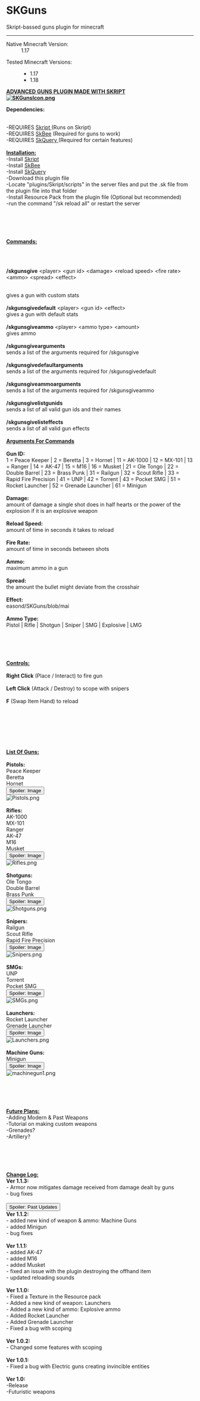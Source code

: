 # SKGuns

Skript-bassed guns plugin for minecraft

<hr/>

<dl class="customResourceFieldnative_mc_version">
<dt>Native Minecraft Version:</dt>
<dd>1.17</dd>
</dl>

<dl class="customResourceFieldmc_versions">
<dt>Tested Minecraft Versions:</dt>
<dd>
    <ul class="plainList"><li>1.17</li><li>1.18</li></ul>
</dd>
</dl>

<strong>
<span style="text-decoration: underline">
ADVANCED GUNS PLUGIN MADE WITH SKRIPT
</br>
<img src="https://github.com/JasminDreasond/SKGuns/blob/main/img/SKGunsIcon.png?raw=true" alt="SKGunsIcon.png" class="bbCodeImage LbImage" style="">

Dependencies:
</span></strong>

</br>
-REQUIRES <a href="https://github.com/SkriptLang/Skript/releases" target="_blank" class="externalLink" rel="nofollow">Skript </a>(Runs on Skript)
</br>
-REQUIRES <a href="https://www.spigotmc.org/resources/skbee-skript-addon.75839/" class="internalLink">SkBee</a> (Required for guns to work)
</br>
-REQUIRES <a href="https://www.spigotmc.org/resources/skquery-1-13-1-19.36631/" class="internalLink">SkQuery </a>(Required for certain features)

</br>
</br>
<strong><span style="text-decoration: underline">Installation:</span></strong>

</br>
-Install <a href="https://github.com/SkriptLang/Skript/releases" target="_blank" class="externalLink" rel="nofollow">Skript</a>
</br>
-Install <a href="https://www.spigotmc.org/resources/skbee-skript-addon.75839/" class="internalLink">SkBee</a>
</br>
-Install <a href="https://www.spigotmc.org/resources/skquery-1-13-1-19.36631/" class="internalLink">SkQuery</a>
</br>
-Download this plugin file
</br>
-Locate "plugins/Skript/scripts" in the server files and put the .sk file from the plugin file into that folder
</br>
-Install Resource Pack from the plugin file (Optional but recommended)
</br>
-run the command "/sk reload all" or restart the server

</br>

</br>
</br>
</br>
</br>
</br>

<strong>
<span style="text-decoration: underline">Commands:</span>

</br></br>

/skgunsgive</strong> &lt;player&gt; &lt;gun id&gt; &lt;damage&gt; &lt;reload speed&gt; &lt;fire rate&gt; &lt;ammo&gt; &lt;spread&gt; &lt;effect&gt;

</br>
gives a gun with custom stats
</br>
</br>
<strong>/skgunsgivedefault</strong> &lt;player&gt; &lt;gun id&gt; &lt;effect&gt;
</br>
gives a gun with default stats
</br>
</br>
<strong>/skgunsgiveammo</strong> &lt;player&gt; &lt;ammo type&gt; &lt;amount&gt;
</br>
gives ammo
</br>

</br>
<strong>/skgunsgivearguments</strong>
</br>
sends a list of the arguments required for /skgunsgive
</br>

</br>
<strong>/skgunsgivedefaultarguments</strong>
</br>
sends a list of the arguments required for /skgunsgivedefault
</br>

</br>
<strong>/skgunsgiveammoarguments</strong>
</br>
sends a list of the arguments required for /skgunsgiveammo
</br>

</br>
<strong>/skgunsgivelistgunids</strong>
</br>
sends a list of all valid gun ids and their names
</br>

</br>
<strong>/skgunsgivelisteffects</strong>
</br>
sends a list of all valid gun effects
</br>

</br>
<strong><span style="text-decoration: underline">Arguments For Commands
</br>
</span>
</br>
Gun ID:</strong>
</br>
1 = Peace Keeper | 2 = Beretta | 3 = Hornet | 11 = AK-1000 | 12 = MX-101 | 13 = Ranger | 14 = AK-47 | 15 = M16 | 16 = Musket | 21 = Ole Tongo | 22 = Double Barrel | 23 = Brass Punk | 31 = Railgun | 32 = Scout Rifle | 33 = Rapid Fire Precision | 41 = UNP | 42 = Torrent | 43 = Pocket SMG | 51 = Rocket Launcher | 52 = Grenade Launcher | 61 = Minigun
</br>

</br>
<strong>Damage:</strong>
</br>
amount of damage a single shot does in half hearts or the power of the explosion if it is an explosive weapon
</br>

</br>
<strong>Reload Speed:</strong>
</br>
amount of time in seconds it takes to reload
</br>

</br>
<strong>Fire Rate:</strong>
</br>
amount of time in seconds between shots
</br>

</br>
<strong>Ammo:</strong>
</br>
maximum ammo in a gun
</br>

</br>
<strong>Spread:</strong>
</br>
the amount the bullet might deviate from the crosshair
</br>

</br>
<strong>Effect:</strong>
</br>easond/SKGuns/blob/mai
</br>

</br>
<strong>Ammo Type:</strong>
</br>
Pistol | Rifle | Shotgun | Sniper | SMG | Explosive | LMG
</br>

</br>

</br>

</br>

</br>

</br>
<strong><span style="text-decoration: underline">Controls:</span></strong>
</br>

</br>
<strong>Right Click</strong> (Place / Interact) to fire gun
</br>

</br>
<strong>Left Click</strong> (Attack / Destroy) to scope with snipers
</br>

</br>
<strong>F</strong> (Swap Item Hand) to reload
</br>
<div style="padding-left: 30px">
</br>&ZeroWidthSpace;</div>
</br>

</br>

</br>

</br>

</br>
<strong><span style="text-decoration: underline">List Of Guns:</span></strong>
</br>

</br>
<strong>Pistols:</strong>
</br>
Peace Keeper
</br>
Beretta
</br>
Hornet
</br>
<div class="ToggleTriggerAnchor bbCodeSpoilerContainer">
<button type="button" class="button bbCodeSpoilerButton ToggleTrigger Tooltip JsOnly" data-target="> .SpoilerTarget"><span>Spoiler: <span class="SpoilerTitle">Image</span></span></button>
<div class="SpoilerTarget bbCodeSpoilerText">
<img src="https://github.com/JasminDreasond/SKGuns/blob/main/img/Pistols.png?raw=true" alt="Pistols.png" class="bbCodeImage LbImage" style="">
</div>
</div>
</br>
<strong>Rifles:</strong>
</br>
AK-1000
</br>
MX-101
</br>
Ranger
</br>
AK-47
</br>
M16
</br>
Musket
</br>
<div class="ToggleTriggerAnchor bbCodeSpoilerContainer">
<button type="button" class="button bbCodeSpoilerButton ToggleTrigger Tooltip JsOnly" data-target="> .SpoilerTarget"><span>Spoiler: <span class="SpoilerTitle">Image</span></span></button>
<div class="SpoilerTarget bbCodeSpoilerText">
<img src="https://github.com/JasminDreasond/SKGuns/blob/main/img/Rifles.png?raw=true" alt="Rifles.png" class="bbCodeImage LbImage" style="">
</div>
</div><strong>
</br>
Shotguns:</strong>
</br>
Ole Tongo
</br>
Double Barrel
</br>
Brass Punk
</br>
<div class="ToggleTriggerAnchor bbCodeSpoilerContainer">
<button type="button" class="button bbCodeSpoilerButton ToggleTrigger Tooltip JsOnly" data-target="> .SpoilerTarget"><span>Spoiler: <span class="SpoilerTitle">Image</span></span></button>
<div class="SpoilerTarget bbCodeSpoilerText">
<img src="https://github.com/JasminDreasond/SKGuns/blob/main/img/shotguns.png?raw=true" alt="Shotguns.png" class="bbCodeImage LbImage" style="">
</div>
</div>
</br>
<strong>Snipers:</strong>
</br>
Railgun
</br>
Scout Rifle
</br>
Rapid Fire Precision
</br>
<div class="ToggleTriggerAnchor bbCodeSpoilerContainer">
<button type="button" class="button bbCodeSpoilerButton ToggleTrigger Tooltip JsOnly" data-target="> .SpoilerTarget"><span>Spoiler: <span class="SpoilerTitle">Image</span></span></button>
<div class="SpoilerTarget bbCodeSpoilerText">
<img src="https://github.com/JasminDreasond/SKGuns/blob/main/img/snipers.png?raw=true" alt="Snipers.png" class="bbCodeImage LbImage" style="">
</div>
</div>
</br>
<strong>SMGs:</strong>
</br>
UNP
</br>
Torrent
</br>
Pocket SMG
</br>
<div class="ToggleTriggerAnchor bbCodeSpoilerContainer">
<button type="button" class="button bbCodeSpoilerButton ToggleTrigger Tooltip JsOnly" data-target="> .SpoilerTarget"><span>Spoiler: <span class="SpoilerTitle">Image</span></span></button>
<div class="SpoilerTarget bbCodeSpoilerText">
<img src="https://github.com/JasminDreasond/SKGuns/blob/main/img/SMGs.png?raw=true" alt="SMGs.png" class="bbCodeImage LbImage" style="">
</div>
</div>
</br>
<strong>Launchers:</strong>
</br>
Rocket Launcher
</br>
Grenade Launcher
</br>
<div class="ToggleTriggerAnchor bbCodeSpoilerContainer">
<button type="button" class="button bbCodeSpoilerButton ToggleTrigger Tooltip JsOnly" data-target="> .SpoilerTarget"><span>Spoiler: <span class="SpoilerTitle">Image</span></span></button>
<div class="SpoilerTarget bbCodeSpoilerText">
<img src="https://github.com/JasminDreasond/SKGuns/blob/main/img/Launchers.png?raw=true" alt="Launchers.png" class="bbCodeImage LbImage" style="">
</div>
</div>
</br>
<strong>Machine Guns:</strong>
</br>
Minigun
</br>
<div class="ToggleTriggerAnchor bbCodeSpoilerContainer">
<button type="button" class="button bbCodeSpoilerButton ToggleTrigger Tooltip JsOnly" data-target="> .SpoilerTarget"><span>Spoiler: <span class="SpoilerTitle">Image</span></span></button>
<div class="SpoilerTarget bbCodeSpoilerText">
<img src="https://github.com/JasminDreasond/SKGuns/blob/main/img/machinegun1.png?raw=true" alt="machinegun1.png" class="bbCodeImage LbImage" style="">
</div>
</div>
</br>

</br>

</br>

</br>

</br>
<span style="text-decoration: underline"><strong>Future Plans:</strong></span>
</br>
-Adding Modern &amp; Past Weapons
</br>
-Tutorial on making custom weapons
</br>
-Grenades?
</br>
-Artillery?
</br>

</br>

</br>

</br>

</br>

</br>
<span style="text-decoration: underline"><strong>Change Log:</strong></span>
</br>
<strong>Ver 1.1.3:</strong>
</br>
- Armor now mitigates damage received from damage dealt by guns
</br>
- bug fixes
</br>

</br>
<div class="ToggleTriggerAnchor bbCodeSpoilerContainer">
<button type="button" class="button bbCodeSpoilerButton ToggleTrigger Tooltip JsOnly" data-target="> .SpoilerTarget"><span>Spoiler: <span class="SpoilerTitle">Past Updates</span></span></button>
<div class="SpoilerTarget bbCodeSpoilerText"><strong>Ver 1.1.2:</strong>
</br>
- added new kind of weapon &amp; ammo: Machine Guns
</br>
- added Minigun
</br>
- bug fixes
</br>

</br>
<strong>Ver 1.1.1:</strong>
</br>
- added AK-47
</br>
- added M16
</br>
- added Musket
</br>
- fixed an issue with the plugin destroying the offhand item
</br>
- updated reloading sounds
</br>

</br>
<strong>Ver 1.1.0:</strong>
</br>
- Fixed a Texture in the Resource pack
</br>
- Added a new kind of weapon: Launchers
</br>
- Added a new kind of ammo: Explosive ammo
</br>
- Added Rocket Launcher
</br>
- Added Grenade Launcher
</br>
- Fixed a bug with scoping
</br>

</br>
<strong>Ver 1.0.2:</strong>
</br>
- Changed some features with scoping
</br>

</br>
<strong>Ver 1.0.1:</strong>
</br>
- Fixed a bug with Electric guns creating invincible entities
</br>

</br>
<strong>Ver 1.0:</strong>
</br>
-Release
</br>
-Futuristic weapons</div>
</div>